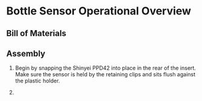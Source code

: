 # Bottle Sensor Operational Overview

## Bill of Materials

## Assembly


1. Begin by snapping the Shinyei PPD42 into place in the rear of the insert. Make sure the sensor is held by the retaining clips and sits flush against the plastic holder.

2.
